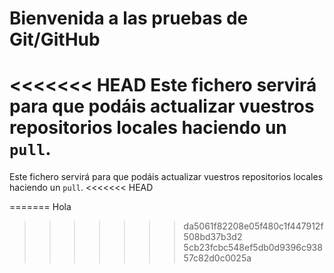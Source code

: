 # Bienvenida a las pruebas de Git/GitHub

<<<<<<< HEAD
Este fichero servirá para que podáis actualizar vuestros repositorios locales haciendo un `pull`.
=======
Este fichero servirá para que podáis actualizar vuestros repositorios locales haciendo un `pull`.
<<<<<<< HEAD

=======
Hola
>>>>>>> da5061f82208e05f480c1f447912f508bd37b3d2
>>>>>>> 5cb23fcbc548ef5db0d9396c93857c82d0c0025a
